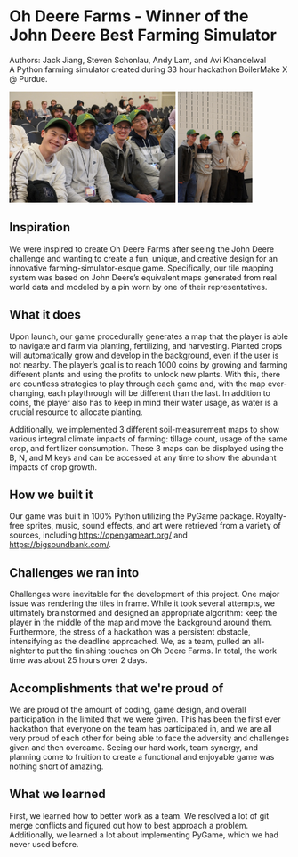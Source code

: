 # Oh Deere Farms - Winner of the John Deere Best Farming Simulator

Authors: Jack Jiang, Steven Schonlau, Andy Lam, and Avi Khandelwal  
A Python farming simulator created during 33 hour hackathon BoilerMake X @ Purdue.
<p float="center">
  <img src="DSC01075.JPG" alt="drawing" height="200"/>
  <img src="DSC01108.JPG" alt="drawing" height="200"/>
</>


## Inspiration
We were inspired to create Oh Deere Farms after seeing the John Deere challenge and wanting to create a fun, unique, and creative design for an innovative farming-simulator-esque game. Specifically, our tile mapping system was based on John Deere’s equivalent maps generated from real world data and modeled by a pin worn by one of their representatives.

## What it does
Upon launch, our game procedurally generates a map that the player is able to navigate and farm via planting, fertilizing, and harvesting. Planted crops will automatically grow and develop in the background, even if the user is not nearby. The player’s goal is to reach 1000 coins by growing and farming different plants and using the profits to unlock new plants. With this, there are countless strategies to play through each game and, with the map ever-changing, each playthrough will be different than the last. In addition to coins, the player also has to keep in mind their water usage, as water is a crucial resource to allocate planting.

Additionally, we implemented 3 different soil-measurement maps to show various integral climate impacts of farming: tillage count, usage of the same crop, and fertilizer consumption. These 3 maps can be displayed using the B, N, and M keys and can be accessed at any time to show the abundant impacts of crop growth.

## How we built it
Our game was built in 100% Python utilizing the PyGame package. Royalty-free sprites, music, sound effects, and art were retrieved from a variety of sources, including https://opengameart.org/ and https://bigsoundbank.com/.

## Challenges we ran into
Challenges were inevitable for the development of this project. One major issue was rendering the tiles in frame. While it took several attempts, we ultimately brainstormed and designed an appropriate algorithm: keep the player in the middle of the map and move the background around them. Furthermore, the stress of a hackathon was a persistent obstacle, intensifying as the deadline approached. We, as a team, pulled an all-nighter to put the finishing touches on Oh Deere Farms. In total, the work time was about 25 hours over 2 days.

## Accomplishments that we're proud of
We are proud of the amount of coding, game design, and overall participation in the limited that we were given. This has been the first ever hackathon that everyone on the team has participated in, and we are all very proud of each other for being able to face the adversity and challenges given and then overcame. Seeing our hard work, team synergy, and planning come to fruition to create a functional and enjoyable game was nothing short of amazing.

## What we learned
First, we learned how to better work as a team. We resolved a lot of git merge conflicts and figured out how to best approach a problem. Additionally, we learned a lot about implementing PyGame, which we had never used before.
